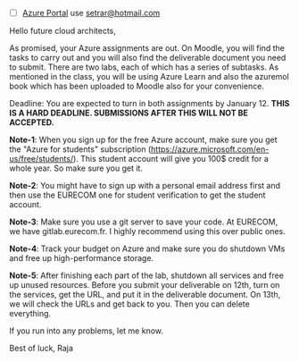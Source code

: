 
- [ ] [Azure Portal](https://portal.azure.com/) use setrar@hotmail.com

 
Hello future cloud architects,

As promised, your Azure assignments are out. On Moodle, you will find the tasks to carry out and you will also find the deliverable document you need to submit. There are two labs, each of which has a series of subtasks. As mentioned in the class, you will be using Azure Learn and also the azuremol book which has been uploaded to Moodle also for your convenience. 

Deadline: You are expected to turn in both assignments by January 12. **THIS IS A HARD DEADLINE. SUBMISSIONS AFTER THIS WILL NOT BE ACCEPTED.** 

**Note-1**: When you sign up for the free Azure account, make sure you get the "Azure for students" subscription (https://azure.microsoft.com/en-us/free/students/). This student account will give you 100$ credit for a whole year. So make sure you get it.

**Note-2**: You might have to sign up with a personal email address first and then use the EURECOM one for student verification to get the student account.
 
**Note-3**: Make sure you use a git server to save your code. At EURECOM, we have gitlab.eurecom.fr. I highly recommend using this over public ones.
 
**Note-4**: Track your budget on Azure and make sure you do shutdown VMs and free up high-performance storage.
 
**Note-5**: After finishing each part of the lab, shutdown all services and free up unused resources. Before you submit your deliverable on 12th, turn on the services, get the URL, and put it in the deliverable document. On 13th, we will check the URLs and get back to you. Then you can delete everything.
 
If you run into any problems, let me know.
 
Best of luck,
Raja
